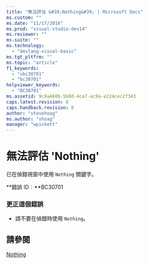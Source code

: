 ```yaml
---
title: "無法評估 &#39;Nothing&#39; | Microsoft Docs"
ms.custom: ""
ms.date: "11/17/2016"
ms.prod: "visual-studio-dev14"
ms.reviewer: ""
ms.suite: ""
ms.technology: 
  - "devlang-visual-basic"
ms.tgt_pltfrm: ""
ms.topic: "article"
f1_keywords: 
  - "vbc30701"
  - "bc30701"
helpviewer_keywords: 
  - "BC30701"
ms.assetid: 9c9a460b-5b0d-4ca7-ac9a-e224cec2f343
caps.latest.revision: 8
caps.handback.revision: 8
author: "stevehoag"
ms.author: "shoag"
manager: "wpickett"
---
```

# 無法評估 &#39;Nothing&#39;
已在偵錯視窗中使用 `Nothing` 關鍵字。  
  
 **錯誤 ID︰**BC30701  
  
### 更正這個錯誤  
  
-   請不要在偵錯時使用 `Nothing`。  
  
## 請參閱  
 [Nothing](/dotnet/visual-basic/language-reference/nothing)